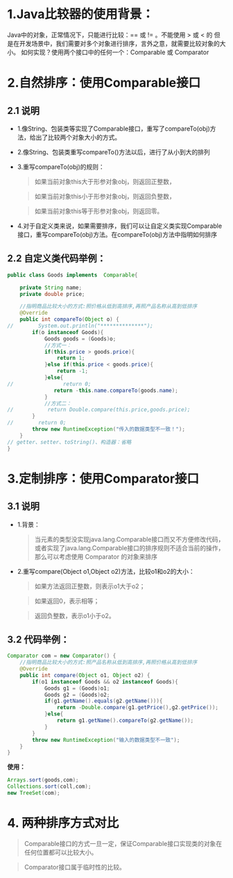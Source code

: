 # 1.Java比较器的使用背景：

Java中的对象，正常情况下，只能进行比较：==  或  != 。不能使用 > 或 < 的
但是在开发场景中，我们需要对多个对象进行排序，言外之意，就需要比较对象的大小。
如何实现？使用两个接口中的任何一个：Comparable 或 Comparator

# 2.自然排序：使用Comparable接口
## 2.1 说明
* 1.像String、包装类等实现了Comparable接口，重写了compareTo(obj)方法，给出了比较两个对象大小的方式。


* 2.像String、包装类重写compareTo()方法以后，进行了从小到大的排列


* 3.重写compareTo(obj)的规则：


    >如果当前对象this大于形参对象obj，则返回正整数，
    
    >如果当前对象this小于形参对象obj，则返回负整数，
    
    >如果当前对象this等于形参对象obj，则返回零。


* 4.对于自定义类来说，如果需要排序，我们可以让自定义类实现Comparable接口，重写compareTo(obj)方法。在compareTo(obj)方法中指明如何排序

## 2.2 自定义类代码举例：
```java
public class Goods implements  Comparable{

    private String name;
    private double price;

    //指明商品比较大小的方式:照价格从低到高排序,再照产品名称从高到低排序
    @Override
    public int compareTo(Object o) {
//        System.out.println("**************");
        if(o instanceof Goods){
            Goods goods = (Goods)o;
            //方式一：
            if(this.price > goods.price){
                return 1;
            }else if(this.price < goods.price){
                return -1;
            }else{
//                return 0;
               return -this.name.compareTo(goods.name);
            }
            //方式二：
//           return Double.compare(this.price,goods.price);
        }
//        return 0;
        throw new RuntimeException("传入的数据类型不一致！");
    }
// getter、setter、toString()、构造器：省略
}
```

# 3.定制排序：使用Comparator接口

## 3.1 说明
* 1.背景：
  >当元素的类型没实现java.lang.Comparable接口而又不方便修改代码，或者实现了java.lang.Comparable接口的排序规则不适合当前的操作，那么可以考虑使用 Comparator 的对象来排序
* 2.重写compare(Object o1,Object o2)方法，比较o1和o2的大小：
  >如果方法返回正整数，则表示o1大于o2；
  
  >如果返回0，表示相等；
  
  >返回负整数，表示o1小于o2。

## 3.2 代码举例：
```java
Comparator com = new Comparator() {
    //指明商品比较大小的方式:照产品名称从低到高排序,再照价格从高到低排序
    @Override
    public int compare(Object o1, Object o2) {
        if(o1 instanceof Goods && o2 instanceof Goods){
            Goods g1 = (Goods)o1;
            Goods g2 = (Goods)o2;
            if(g1.getName().equals(g2.getName())){
                return -Double.compare(g1.getPrice(),g2.getPrice());
            }else{
                return g1.getName().compareTo(g2.getName());
            }
        }
        throw new RuntimeException("输入的数据类型不一致");
    }
}
```
**使用：**
```java
Arrays.sort(goods,com);
Collections.sort(coll,com);
new TreeSet(com);
```
# 4. 两种排序方式对比

  >Comparable接口的方式一旦一定，保证Comparable接口实现类的对象在任何位置都可以比较大小。
  
  >Comparator接口属于临时性的比较。









